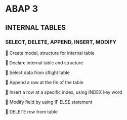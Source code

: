 # ABAP 3

## INTERNAL TABLES

### SELECT, DELETE, APPEND, INSERT, MODIFY

🦋 Create model, structure for internal table

🦋 Declare internal table and structure

🦋 Select data from sflight table

🦋 Append a row at the fin of the table

🦋 Insert a row at a specific index, using INDEX key word

🦋 Modify field by using IF ELSE statement

🦋 DELETE row from table


